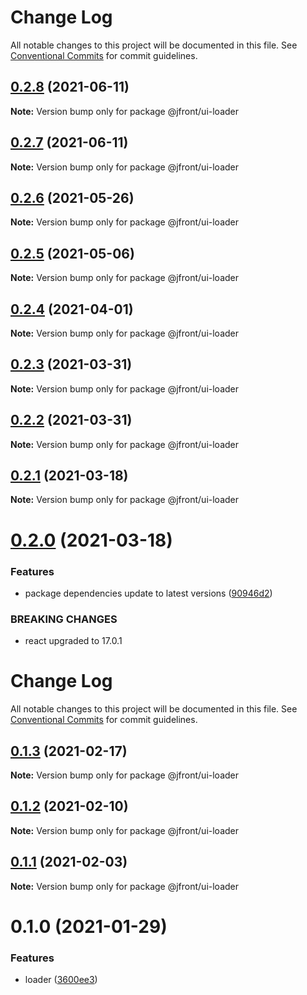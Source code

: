# Change Log

All notable changes to this project will be documented in this file.
See [Conventional Commits](https://conventionalcommits.org) for commit guidelines.

## [0.2.8](https://github.com/Jepria/jfront-ui/compare/@jfront/ui-loader@0.2.7...@jfront/ui-loader@0.2.8) (2021-06-11)

**Note:** Version bump only for package @jfront/ui-loader





## [0.2.7](https://github.com/Jepria/jfront-ui/compare/@jfront/ui-loader@0.2.6...@jfront/ui-loader@0.2.7) (2021-06-11)

**Note:** Version bump only for package @jfront/ui-loader





## [0.2.6](https://github.com/Jepria/jfront-ui/compare/@jfront/ui-loader@0.2.5...@jfront/ui-loader@0.2.6) (2021-05-26)

**Note:** Version bump only for package @jfront/ui-loader





## [0.2.5](https://github.com/Jepria/jfront-ui/compare/@jfront/ui-loader@0.2.4...@jfront/ui-loader@0.2.5) (2021-05-06)

**Note:** Version bump only for package @jfront/ui-loader





## [0.2.4](https://github.com/Jepria/jfront-ui/compare/@jfront/ui-loader@0.2.3...@jfront/ui-loader@0.2.4) (2021-04-01)

**Note:** Version bump only for package @jfront/ui-loader





## [0.2.3](https://github.com/Jepria/jfront-ui/compare/@jfront/ui-loader@0.2.2...@jfront/ui-loader@0.2.3) (2021-03-31)

**Note:** Version bump only for package @jfront/ui-loader





## [0.2.2](https://github.com/Jepria/jfront-ui/compare/@jfront/ui-loader@0.2.1...@jfront/ui-loader@0.2.2) (2021-03-31)

**Note:** Version bump only for package @jfront/ui-loader





## [0.2.1](https://github.com/Jepria/jfront-ui/compare/@jfront/ui-loader@0.2.0...@jfront/ui-loader@0.2.1) (2021-03-18)

**Note:** Version bump only for package @jfront/ui-loader





# [0.2.0](https://github.com/Jepria/jfront-ui/compare/@jfront/ui-loader@0.1.3...@jfront/ui-loader@0.2.0) (2021-03-18)


### Features

* package dependencies update to latest versions ([90946d2](https://github.com/Jepria/jfront-ui/commit/90946d25fcb08fc77e4b143567963682f8ff3d2b))


### BREAKING CHANGES

* react upgraded to 17.0.1





# Change Log

All notable changes to this project will be documented in this file. See
[Conventional Commits](https://conventionalcommits.org) for commit guidelines.

## [0.1.3](https://github.com/Jepria/jfront-ui/compare/@jfront/ui-loader@0.1.2...@jfront/ui-loader@0.1.3) (2021-02-17)

**Note:** Version bump only for package @jfront/ui-loader

## [0.1.2](https://github.com/Jepria/jfront-ui/compare/@jfront/ui-loader@0.1.1...@jfront/ui-loader@0.1.2) (2021-02-10)

**Note:** Version bump only for package @jfront/ui-loader

## [0.1.1](https://github.com/Jepria/jfront-ui/compare/@jfront/ui-loader@0.1.0...@jfront/ui-loader@0.1.1) (2021-02-03)

**Note:** Version bump only for package @jfront/ui-loader

# 0.1.0 (2021-01-29)

### Features

- loader
  ([3600ee3](https://github.com/Jepria/jfront-ui/commit/3600ee3c3d69ecf0948f7342f7398dfe0785982f))
